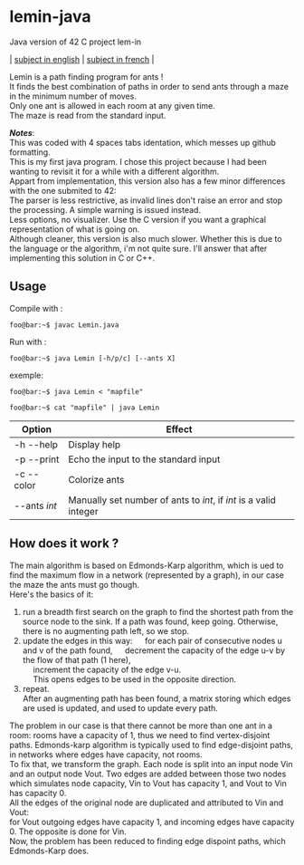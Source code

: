 # lemin-java
Java version of 42 C project lem-in

| [subject in english](https://github.com/BNNJ/lemin-java/blob/master/subject/lem-in.en.pdf) | [subject in french](https://github.com/BNNJ/lemin-java/blob/master/subject/lem-in.fr.pdf) |

Lemin is a path finding program for ants !\
It finds the best combination of paths in order to send ants through a maze in the minimum number of moves.\
Only one ant is allowed in each room at any given time.\
The maze is read from the standard input.

***Notes***:\
This was coded with 4 spaces tabs identation, which messes up github formatting.\
This is my first java program. I chose this project because I had been wanting to revisit it for a while with a different algorithm.\
Appart from implementation, this version also has a few minor differences with the one submited to 42:\
The parser is less restrictive, as invalid lines don't raise an error and stop the processing. A simple warning is issued instead.\
Less options, no visualizer. Use the C version if you want a graphical representation of what is going on.\
Although cleaner, this version is also much slower. Whether this is due to the language or the algorithm, i'm not quite sure. I'll answer that after implementing this solution in C or C++.

## Usage
Compile with :
```console
foo@bar:~$ javac Lemin.java
```
Run with :
```console
foo@bar:~$ java Lemin [-h/p/c] [--ants X]
```
exemple: 
```console
foo@bar:~$ java Lemin < "mapfile"
```
```console
foo@bar:~$ cat "mapfile" | java Lemin
```

| Option | Effect |
|--------|--------|
|-h --help| Display help|
|-p --print| Echo the input to the standard input|
|-c --color| Colorize ants|
|--ants *int*| Manually set number of ants to *int*, if *int* is a valid integer|

## How does it work ?

The main algorithm is based on Edmonds-Karp algorithm, which is ued to find the maximum flow in a network (represented by a graph), in our case the maze the ants must go though.\
Here's the basics of it:
1. run a breadth first search on the graph to find the shortest path from the source node to the sink. If a path was found, keep going. Otherwise, there is no augmenting path left, so we stop.
2. update the edges in this way:
&emsp; for each pair of consecutive nodes u and v of the path found,
&emsp; decrement the capacity of the edge u-v by the flow of that path (1 here),\
&emsp; increment the capacity of the edge v-u.\
&emsp; This opens edges to be used in the opposite direction.
3. repeat.\
After an augmenting path has been found, a matrix storing which edges are used is updated, and used to update every path.

The problem in our case is that there cannot be more than one ant in a room: rooms have a capacity of 1, thus we need to find vertex-disjoint paths. Edmonds-karp algorithm is typically used to find edge-disjoint paths, in networks where edges have capacity, not rooms.\
To fix that, we transform the graph. Each node is split into an input node Vin and an output node Vout. Two edges are added between those two nodes which simulates node capacity, Vin to Vout has capacity 1, and Vout to Vin has capacity 0.\
All the edges of the original node are duplicated and attributed to Vin and Vout:\
for Vout outgoing edges have capacity 1, and incoming edges have capacity 0. The opposite is done for Vin.\
Now, the problem has been reduced to finding edge dispoint paths, which Edmonds-Karp does.
